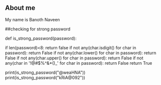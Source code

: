 ## About me
My name is Banoth Naveen


##checking for strong password

def is_strong_password(password):
      
   if len(password)<8:
        return false
   if not any(char.isdigit() for char in password):
       return False
   if not any(char.lower() for char in password):
       return False
   if not any(char.upper() for char in password):
       return False
   if not any(char in '!@#$%^&*()_' for char in password):
        return False
   return True

print(is_strong_password("@weaHNA"))
print(is_strong_password("kRiA@092"))
